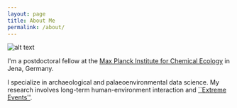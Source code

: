 ```yaml
---
layout: page
title: About Me
permalink: /about/
---
```


![alt text]({{site.url}}/assets/img/ccarleton.jpeg)

I'm a postdoctoral fellow at the [Max Planck Institute for Chemical Ecology](https://max.mpg.de/sites/ice/Pages/WelcomePage_EN.aspx) in Jena, Germany.

I specialize in archaeological and palaeoenvironmental data science. My research involves long-term human-environment interaction and [``Extreme Events''](https://www.shh.mpg.de/1437297/extreme_events).
